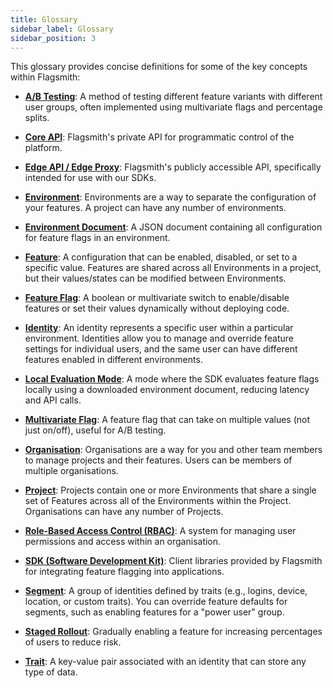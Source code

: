 ```yaml
---
title: Glossary
sidebar_label: Glossary
sidebar_position: 3
---
```


This glossary provides concise definitions for some of the key concepts within Flagsmith:

- [**A/B Testing**](/advanced-use/ab-testing.md): A method of testing different feature variants with different user groups, often implemented using multivariate flags and percentage splits.

- [**Core API**](/edge-api/Overview.md#core-api): Flagsmith's private API for programmatic control of the platform.

- [**Edge API / Edge Proxy**](/advanced-use/edge-api.md): Flagsmith's publicly accessible API, specifically intended for use with our SDKs.

- [**Environment**](/basic-features/index.md#environments): Environments are a way to separate the configuration of your features. A project can have any number of environments.

- [**Environment Document**](/clients/index.md#the-environment-document): A JSON document containing all configuration for feature flags in an environment.

- [**Feature**](/basic-features/managing-features.md): A configuration that can be enabled, disabled, or set to a specific value. Features are shared across all Environments in a project, but their values/states can be modified between Environments.

- [**Feature Flag**](/basic-features/index.md): A boolean or multivariate switch to enable/disable features or set their values dynamically without deploying code.

- [**Identity**](/basic-features/managing-identities.md): An identity represents a specific user within a particular environment. Identities allow you to manage and override feature settings for individual users, and the same user can have different features enabled in different environments.

- [**Local Evaluation Mode**](/clients/index.md#local-evaluation): A mode where the SDK evaluates feature flags locally using a downloaded environment document, reducing latency and API calls.

- [**Multivariate Flag**](/basic-features/managing-features.md#multi-variate-flags): A feature flag that can take on multiple values (not just on/off), useful for A/B testing.

- [**Organisation**](/basic-features/index.md#organisations): Organisations are a way for you and other team members to manage projects and their features. Users can be members of multiple organisations.

- [**Project**](/basic-features/index.md#projects): Projects contain one or more Environments that share a single set of Features across all of the Environments within the Project. Organisations can have any number of Projects.

- [**Role-Based Access Control (RBAC)**](/system-administration/rbac.md): A system for managing user permissions and access within an organisation.

- [**SDK (Software Development Kit)**](/clients/): Client libraries provided by Flagsmith for integrating feature flagging into applications.

- [**Segment**](/basic-features/segments.md): A group of identities defined by traits (e.g., logins, device, location, or custom traits). You can override feature defaults for segments, such as enabling features for a "power user" group.

- [**Staged Rollout**](/guides-and-examples/staged-feature-rollouts.md): Gradually enabling a feature for increasing percentages of users to reduce risk.

- [**Trait**](/basic-features/managing-identities.md#identity-traits): A key-value pair associated with an identity that can store any type of data.